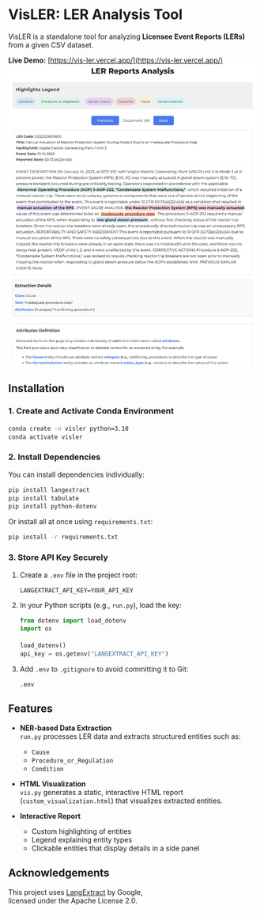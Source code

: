 # VisLER: LER Analysis Tool

VisLER is a standalone tool for analyzing **Licensee Event Reports (LERs)** from a given CSV dataset.

**Live Demo:** [https://vis-ler.vercel.app/](https://vis-ler.vercel.app/)
![LER analysis visualization](./images/lervis.png)



## Installation

### 1. Create and Activate Conda Environment
```bash
conda create -n visler python=3.10
conda activate visler
```

### 2. Install Dependencies

You can install dependencies individually:
```bash
pip install langextract
pip install tabulate
pip install python-dotenv
```

Or install all at once using `requirements.txt`:
```bash
pip install -r requirements.txt
```

### 3. Store API Key Securely
1. Create a `.env` file in the project root:
   ```env
   LANGEXTRACT_API_KEY=YOUR_API_KEY
   ```

2. In your Python scripts (e.g., `run.py`), load the key:
   ```python
   from dotenv import load_dotenv
   import os

   load_dotenv()
   api_key = os.getenv("LANGEXTRACT_API_KEY")
   ```

3. Add `.env` to `.gitignore` to avoid committing it to Git:
   ```
   .env
   ```

## Features

- **NER-based Data Extraction**  
  `run.py` processes LER data and extracts structured entities such as:
  - `Cause`
  - `Procedure_or_Regulation`
  - `Condition`

- **HTML Visualization**  
  `vis.py` generates a static, interactive HTML report (`custom_visualization.html`) that visualizes extracted entities.

- **Interactive Report**  
  - Custom highlighting of entities
  - Legend explaining entity types
  - Clickable entities that display details in a side panel


## Acknowledgements

This project uses [LangExtract](https://github.com/google/langextract) by Google,  
licensed under the Apache License 2.0.
